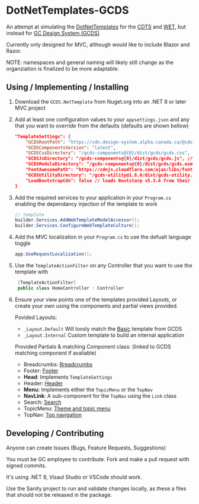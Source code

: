 # DotNetTemplates-GCDS
An attempt at simulating the [DotNetTemplates](https://github.com/wet-boew/cdts-DotNetTemplates) for the [CDTS](https://github.com/wet-boew/cdts-sgdc) and [WET](https://github.com/wet-boew/wet-boew), but instead for [GC Design System (GCDS)](https://github.com/cds-snc/gcds-components)

Currently only designed for MVC, although would like to include Blazor and Razor.

NOTE: namespaces and general naming will likely still change as the organziation is finalized to be more adaptable.

## Using / Implementing / Installing

1. Download the `GCDS.NetTemplate` from Nuget.org into an .NET 8 or later MVC project

2. Add at least one configuration values to your `appsettings.json` and any that you want to override from the defaults (defaults are shown bellow)
    ```json
    "TemplateSettings": {
        "GCDSRootPath": "https://cdn.design-system.alpha.canada.ca/@cdssnc",
        "GCDSComponentsVersion": "latest",
        "GCDSCssDirectory": "/gcds-components@{0}/dist/gcds/gcds.css", //will have the `GCDSComponentsVersion` injected, alternatively a version can be provided directly in place of `{0}`
        "GCDSJsDirectory": "/gcds-components@{0}/dist/gcds/gcds.js", //will have the `GCDSComponentsVersion` injected, alternatively a version can be provided directly in place of `{0}`
        "GCDSModuleDirectory": "/gcds-components@{0}/dist/gcds/gcds.esm.js", //will have the `GCDSComponentsVersion` injected, alternatively a version can be provided directly in place of `{0}`
        "FontAwesomePath": "https://cdnjs.cloudflare.com/ajax/libs/font-awesome/6.4.2/css/all.min.css",
        "GCDSUtilityDirectory": "/gcds-utility@1.8.0/dist/gcds-utility.min.css",
        "LoadBootstrapCdn": false // loads Bootstarp v5.3.6 from their CDN
    }
    ```

3. Add the required services to your application in your `Program.cs` enabling the dependancy injection of the template to work
    ```csharp
    // template
    builder.Services.AddWebTemplateModelAccessor();
    builder.Services.ConfigureWebTemplateCulture();
    ```

4. Add the MVC localization in your `Program.cs` to use the defualt language toggle 
    ```csharp
    app.UseRequestLocalization();
    ```

5. Use the `TemplateActionFilter` on any Controller that you want to use the template with
   ```csharp
    [TemplateActionFilter]
    public class HomeController : Controller
    ```

6. Ensure your view points one of the templates provided Layouts, or create your own using the components and partial views provided.

   Povided Layouts:
    - `_Layout.Default` Will loosly match the [Basic](https://design-system.alpha.canada.ca/en/page-templates/basic/) template from GCDS
    - `_Layout.Internal` Custom template to build an internal application
    
   Provided Partials & matching Component class: (linked to GCDS matching component if avaliable)
    - Breadcrumbs: [Breadcrumbs](https://design-system.alpha.canada.ca/en/components/breadcrumbs/)
    - Footer: [Footer](https://design-system.alpha.canada.ca/en/components/footer/)
    - **Head**: Implements `TemplateSettings`
    - Header: [Header](https://design-system.alpha.canada.ca/en/components/header/)
    - **Menu**: Implements either the `TopicMenu` or the `TopNav`
    - __NavLink__: A sub-component for the `TopNav` using the `Link` class
    - Search: [Search](https://design-system.alpha.canada.ca/en/components/search/)
    - TopicMenu: [Theme and topic menu](https://design-system.alpha.canada.ca/en/components/theme-and-topic-menu/)
    - TopNav: [Top navigation](https://design-system.alpha.canada.ca/en/components/top-navigation/)

## Developing / Contributing

Anyone can create Issues (Bugs, Feature Requests, Suggestions)

You must be GC employee to contribute. Fork and make a pull request with signed commits.

It's using .NET 8, Visaul Studio or VSCode should work.

Use the Sanity project to run and validate changes locally, as these a files that should not be released in the package.
